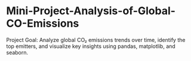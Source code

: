 # Mini-Project-Analysis-of-Global-CO-Emissions
Project Goal:  Analyze global CO₂ emissions trends over time, identify the top emitters, and visualize key insights using pandas, matplotlib, and seaborn.
